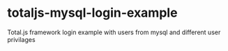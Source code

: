 # totaljs-mysql-login-example
Total.js framework login example with users from mysql and different user privilages
